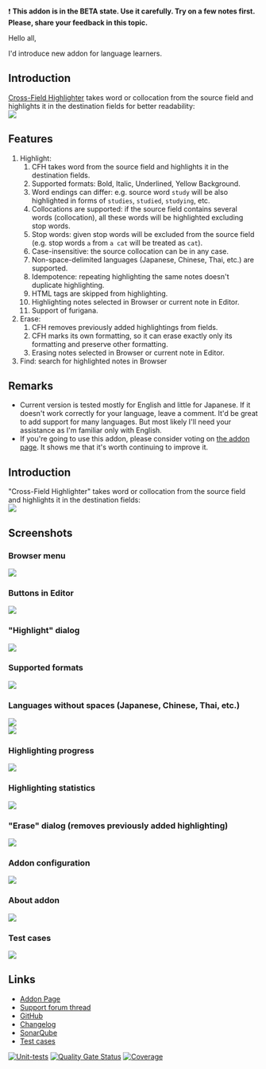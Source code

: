 :exclamation: **This addon is in the BETA state. Use it carefully. Try on a few notes first. Please, share your feedback
in this topic.**

Hello all,

I'd introduce new addon for language learners.

## Introduction

[Cross-Field Highlighter](https://ankiweb.net/shared/info/1312127886) takes word or collocation from the source field
and highlights it in the destination fields for better readability:  
![](https://raw.githubusercontent.com/Aleks-Ya/cross-field-highlighter-anki-addon/master/docs/images/short-description-3.png)

## Features

1. Highlight:
    1. CFH takes word from the source field and highlights it in the destination fields.
    2. Supported formats: Bold, Italic, Underlined, Yellow Background.
    3. Word endings can differ: e.g. source word `study` will be also highlighted in forms of `studies`, `studied`,
       `studying`, etc.
    4. Collocations are supported: if the source field contains several words (collocation), all these words will be
       highlighted excluding stop words.
    5. Stop words: given stop words will be excluded from the source field (e.g. stop words `a` from `a cat` will be
       treated as `cat`).
    6. Case-insensitive: the source collocation can be in any case.
    7. Non-space-delimited languages (Japanese, Chinese, Thai, etc.) are supported.
    8. Idempotence: repeating highlighting the same notes doesn't duplicate highlighting.
    9. HTML tags are skipped from highlighting.
    10. Highlighting notes selected in Browser or current note in Editor.
    11. Support of furigana.
2. Erase:
    1. CFH removes previously added highlightings from fields.
    2. CFH marks its own formatting, so it can erase exactly only its formatting and preserve other formatting.
    3. Erasing notes selected in Browser or current note in Editor.
3. Find: search for highlighted notes in Browser

## Remarks

* Current version is tested mostly for English and little for Japanese. If it doesn't work correctly for your language,
  leave a comment. It'd be great to add support for many languages. But most likely I'll need your assistance as I'm
  familiar only with English.
* If you're going to use this addon, please consider voting
  on [the addon page](https://ankiweb.net/shared/info/1312127886). It shows me that it's worth continuing to improve it.

## Introduction

"Cross-Field Highlighter" takes word or collocation from the source field and highlights it in the destination
fields:  
![](https://raw.githubusercontent.com/Aleks-Ya/cross-field-highlighter-anki-addon/master/docs/images/short-description-3.png)

## Screenshots

### Browser menu

![](https://raw.githubusercontent.com/Aleks-Ya/cross-field-highlighter-anki-addon/master/docs/images/browser-menu.png)

### Buttons in Editor

![](https://raw.githubusercontent.com/Aleks-Ya/cross-field-highlighter-anki-addon/master/docs/images/editor-buttons.png)

### "Highlight" dialog

![](https://raw.githubusercontent.com/Aleks-Ya/cross-field-highlighter-anki-addon/master/docs/images/dialog-highlight.png)

### Supported formats

![](https://raw.githubusercontent.com/Aleks-Ya/cross-field-highlighter-anki-addon/master/docs/images/formats.png)

### Languages without spaces (Japanese, Chinese, Thai, etc.)

![](https://raw.githubusercontent.com/Aleks-Ya/cross-field-highlighter-anki-addon/master/docs/images/space-delimited-language.png)  
![](https://raw.githubusercontent.com/Aleks-Ya/cross-field-highlighter-anki-addon/master/docs/images/furigana.png)

### Highlighting progress

![](https://raw.githubusercontent.com/Aleks-Ya/cross-field-highlighter-anki-addon/master/docs/images/progress-highlight.png)

### Highlighting statistics

![](https://raw.githubusercontent.com/Aleks-Ya/cross-field-highlighter-anki-addon/master/docs/images/statistics-highlight.png)

### "Erase" dialog (removes previously added highlighting)

![](https://raw.githubusercontent.com/Aleks-Ya/cross-field-highlighter-anki-addon/master/docs/images/dialog-erase.png)

### Addon configuration

![](https://raw.githubusercontent.com/Aleks-Ya/cross-field-highlighter-anki-addon/master/docs/images/addon-configuration-open.png)

### About addon

![](https://raw.githubusercontent.com/Aleks-Ya/cross-field-highlighter-anki-addon/master/docs/images/about-dialog-open.png)

### Test cases

![](https://raw.githubusercontent.com/Aleks-Ya/cross-field-highlighter-anki-addon/master/docs/images/test-cases-open.png)

## Links

- [Addon Page](https://ankiweb.net/shared/info/1312127886)
- [Support forum thread](https://forums.ankiweb.net/t/cross-field-highlighter-addon-support-page/52592)
- [GitHub](https://github.com/Aleks-Ya/cross-field-highlighter-anki-addon)
- [Changelog](https://github.com/Aleks-Ya/cross-field-highlighter-anki-addon/blob/master/CHANGELOG.md)
- [SonarQube](https://sonarcloud.io/project/overview?id=Aleks-Ya_cross-field-highlighter-anki-addon)
- [Test cases](https://github.com/Aleks-Ya/cross-field-highlighter-anki-addon/blob/master/docs/cases.md)

[![Unit-tests](https://github.com/Aleks-Ya/cross-field-highlighter-anki-addon/actions/workflows/python-app.yml/badge.svg)](https://github.com/Aleks-Ya/cross-field-highlighter-anki-addon/actions/workflows/python-app.yml)
[![Quality Gate Status](https://sonarcloud.io/api/project_badges/measure?project=Aleks-Ya_cross-field-highlighter-anki-addon&metric=alert_status)](https://sonarcloud.io/summary/new_code?id=Aleks-Ya_cross-field-highlighter-anki-addon)
[![Coverage](https://sonarcloud.io/api/project_badges/measure?project=Aleks-Ya_cross-field-highlighter-anki-addon&metric=coverage)](https://sonarcloud.io/summary/new_code?id=Aleks-Ya_cross-field-highlighter-anki-addon)
